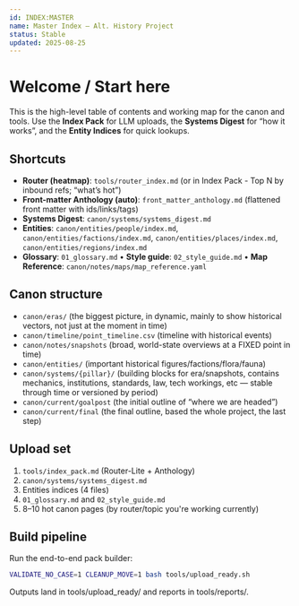 ```yaml
--- 
id: INDEX:MASTER
name: Master Index — Alt. History Project
status: Stable
updated: 2025-08-25
---
```


# Welcome / Start here

This is the high-level table of contents and working map for the canon and tools. Use the **Index Pack** for LLM uploads, the **Systems Digest** for “how it works”, and the **Entity Indices** for quick lookups.

## Shortcuts

- **Router (heatmap)**: `tools/router_index.md` (or in Index Pack - Top N by inbound refs; “what’s hot”)
- **Front-matter Anthology (auto)**: `front_matter_anthology.md` (flattened front matter with ids/links/tags)
- **Systems Digest**: `canon/systems/systems_digest.md`
- **Entities**: `canon/entities/people/index.md`, `canon/entities/factions/index.md`, `canon/entities/places/index.md`, `canon/entities/regions/index.md`
- **Glossary**: `01_glossary.md`  •  **Style guide**: `02_style_guide.md`  •  **Map Reference**: `canon/notes/maps/map_reference.yaml`


## Canon structure
- `canon/eras/` (the biggest picture, in dynamic, mainly to show historical vectors, not just at the moment in time)
- `canon/timeline/point_timeline.csv` (timeline with historical events)
- `canon/notes/snapshots` (broad, world-state overviews at a FIXED point in time)
- `canon/entities/` (important historical figures/factions/flora/fauna)
- `canon/systems/{pillar}/` (building blocks for era/snapshots, contains mechanics, institutions, standards, law, tech workings, etc — stable through time or versioned by period)
- `canon/current/goalpost` (the initial outline of “where we are headed”)
- `canon/current/final` (the final outline, based the whole project, the last step)

## Upload set

1. `tools/index_pack.md` (Router-Lite + Anthology)
2. `canon/systems/systems_digest.md`
3. Entities indices (4 files)
4. `01_glossary.md` and `02_style_guide.md`
6. 8–10 hot canon pages (by router/topic you're working currently)

## Build pipeline

Run the end-to-end pack builder:
```bash
VALIDATE_NO_CASE=1 CLEANUP_MOVE=1 bash tools/upload_ready.sh
```
Outputs land in tools/upload_ready/ and reports in tools/reports/.